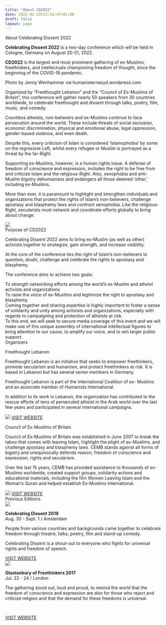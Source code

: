 ```yaml
---
title: "About CD2022"
date: 2022-02-23T22:54:47+01:00
draft: false
layout: page
---
```


<div class="title">About Celebrating Dissent 2022</div>


<div class="ven-bg about-header-container">
    <div class="text-container">
        <p>
            <strong>Celebrating Dissent 2022</strong> is a two-day
            conference which will be held in Cologne,
            Germany on August 20-21, 2022.
        </p>
        <p>
            <strong>CD2022</strong> is the largest and most prominent
            gathering of ex-Muslims, freethinkers, and
            intellectuals championing freedom of
            thought, since the beginning of the COVID-19
            pandemic.
        </p>
    </div>
</div>
<div class="picture-comments">Photo by Jenny Wenhammar via humanisternasyd.wordpress.com</div>

<!-- Background. -->
<div id="background_section" class="content-two-columns">
    <div class="aligner">
        <div class="left">
            <div class="contained-text">
                <p>
                    Organized by “Freethought Lebanon” and the 
                    “Council of Ex-Muslims of Britain”, this conference 
                    will gather nearly 50 speakers from 30 countries worldwide, 
                    to celebrate freethought and dissent through talks, poetry, 
                    film, music, and comedy.
                </p>
                <p>
                    Countless atheists, non-believers and ex-Muslims
                    continue to face persecution around the world. These
                    include threats of social exclusion, economic
                    discrimination, physical and emotional abuse, legal
                    oppression, gender-based violence, and even death.
                </p>
                <p>
                    Despite this, every criticism of Islam is considered
                    ‘Islamophobia’ by some on the regressive Left, whilst
                    every refugee or Muslim is portrayed as a threat by the
                    far-Right.
                </p>
                <p>
                    Supporting ex-Muslims, however, is a human rights issue. A
                    defense of freedom of conscience and expression, includes the
                    right to be free from and criticize Islam and the religious-Right.
                    Also, xenophobia and anti-Muslim bigotry dehumanizes and
                    endangers all those deemed ‘other,’ including ex-Muslims.
                </p>
                <p>
                    More than ever, it is paramount to highlight and
                    strengthen individuals and organizations that protect
                    the rights of Islam’s non-believers, challenge apostasy
                    and blasphemy laws and confront xenophobia. Like the
                    religious-Right, secularists must network and
                    coordinate efforts globally to bring about change.
                </p>
            </div>
        </div>
        <div class="right">
            <img src="CD2022_About2.jpg" class="contained-image" />
        </div>
	
<div class="line"></div>
<!-- Purpose of CD2022. -->
<div id="purpose_section" class="section-container">
    <div class="section-title title-centered">Purpose of CD2022</div>
    <div class="text">
        <p>
            Celebrating Dissent 2022 aims to bring ex-Muslim (as well as other) activists together
            to strategize, gain strength, and increase visibility.
        </p>
        <p>
            At the core of the conference lies the right of Islam’s non-believers to question,
            doubt, challenge and celebrate the rights to apostasy and blasphemy.
        </p>
        <p>
            The conference aims to achieve two goals:
        </p>
    </div>
	
	
</div>


<div id="purpose-boxes" class="content-two-columns">
    <div class="aligner">
    <div class="left">
        <div class="contained-backgrounded-text">
            To strength networking efforts
            among the world’s ex-Muslim and
            atheist activists and organizations
        </div>
    </div>
    <div class="right">
        <div class="contained-backgrounded-text">
            To raise the voice of ex-Muslims
            and legitimize the right to
            apostasy and blasphemy
        </div>
    </div>
    </div>
</div>

<div id="purpose-text" class="content-two-columns">
    <div class="aligner">
        <div class="left">
            <div class="contained-text">
                Coming together and sharing expertise is highly important to foster a
                sense of solidarity and unity among activists and organizations,
                especially with regards to campaigning and protection of atheists at risk.
            </div>
        </div>
        <div class="right">
            <div class="contained-text">
                To this end, we will seek to secure media coverage of this event and
                we will make use of this unique assembly of international intellectual
                figures to bring attention to our cause, to amplify our voice, and to win
                larger public support.
            </div>
        </div>
    </div>
</div>

<div class="line"></div>

<!-- Organizers -->
<div id="organizers_section" class="section-container">
    <div class="section-title title">Organizers</div>

<div class="content-two-columns">
    <div class="aligner">
        <div class="left">
            <div class="contained-text">
                <p><span class="organizer-title">Freethought Lebanon</span></p>
                <p>
                    Freethought Lebanon is an initiative
                    that seeks to empower freethinkers,
                    promote secularism and humanism,
                    and protect freethinkers at risk. It is
                    based in Lebanon but has several
                    senior members in Germany.
                </p>
                <p>
                    Freethought Lebanon is part of the
                    International Coalition of ex-
                    Muslims and an associate member of
                    Humanists International.
                </p>
                <p>
                    In addition to its work in Lebanon,
                    the organization has contributed to
                    the rescue efforts of tens of
                    persecuted atheist in the Arab world
                    over the last few years and
                    participated in several international
                    campaigns.
                </p>
            </div>
        </div>
        <div class="right">
            <img src="CD2022_About5.png" class="organizer-logo contained-image" />
            <a class="button" href="https://www.freethoughtlebanon.net" target="_blank">VISIT WEBSITE</a>
        </div>
    </div>
</div>

<div class="content-two-columns">
    <div class="aligner">
        <div class="left">
            <div class="contained-text">
                <p><span class="organizer-title">Council of Ex-Muslims of Britain</span></p>
                <p>
                Council of Ex-Muslims of Britain
                was established in June 2007 to
                break the taboo that comes with
                leaving Islam, highlight the plight of
                ex-Muslims, and challenge apostasy
                and blasphemy laws. CEMB stands
                against all forms of bigotry and
                unequivocally defends reason,
                freedom of conscience and
                expression, rights and secularism.
                </p>
                <p>
                Over the last 15 years, CEMB has
                provided assistance to thousands of
                ex-Muslims worldwide, created
                support groups, solidarity actions
                and educational materials, including
                the film Women Leaving Islam and
                the Woman’s Quran and helped
                establish Ex-Muslims International.
                </p>
            </div>
        </div>
        <div class="right">
            <img src="CD2022_About4.jpg" class="organizer-logo contained-image" />
            <a class="button" href="https://www.ex-muslim.org.uk"  target="_blank">VISIT WEBSITE</a>
        </div>
    </div>
</div>

</div>

<div class="line"></div>

<!-- Previous Editions. -->
<div id="previous_editions_section" class="section-container">
    <div class="section-title title">Previous Editions</div>

<div class="content-two-columns">
    <div class="aligner">
        <div class="left">
            <img src="CD2022_About6.jpg" class="contained-image" />
            <div class="contained-text">
                <p>
                    <strong>Celebrating Dissent 2019</strong><br>
                    <span class="subnotes">Aug. 30 - Sept. 1 / Amsterdam</span>
                </p>
                <p>
                    People from various countries and backgrounds came
                    together to celebrate freedom through theatre, talks,
                    poetry, film and stand-up comedy.
                </p>
                <p>
                    Celebrating Dissent is a shout-out to everyone who
                    fights for universal rights and freedom of speech.
                </p>
            </div>
            <a class="button" href="https://debalie.nl/artikel/celebrating-dissent-2"  target="_blank">VISIT WEBSITE</a>
        </div>
        <div class="right">
            <img src="CD2022_About7.jpg" class="contained-image" />
            <div class="contained-text">
                <p>
                    <strong>Glastonbury of Freethinkers 2017</strong><br>
                    <span class="subnotes">Jul. 22 - 24 / London</span>
                </p>
                <p>
                    The gathering stood out, loud and proud, to remind the world that the freedom of conscience and expression are also for those who reject and criticize religion and that the demand for these freedoms is universal.
                </p>
                <p><br></p>
            </div>
            <a class="button" href="https://www.secularconference.com/agenda-2017"  target="_blank">VISIT WEBSITE</a>
        </div>
    </div>
</div>

</div>

<div class="line"></div>
</div></div>